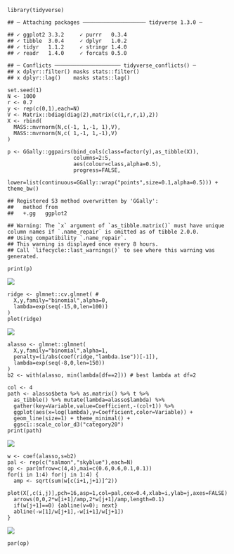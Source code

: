     library(tidyverse)

    ## ─ Attaching packages ──────────────────── tidyverse 1.3.0 ─

    ## ✓ ggplot2 3.3.2     ✓ purrr   0.3.4
    ## ✓ tibble  3.0.4     ✓ dplyr   1.0.2
    ## ✓ tidyr   1.1.2     ✓ stringr 1.4.0
    ## ✓ readr   1.4.0     ✓ forcats 0.5.0

    ## ─ Conflicts ───────────────────── tidyverse_conflicts() ─
    ## x dplyr::filter() masks stats::filter()
    ## x dplyr::lag()    masks stats::lag()

    set.seed(1)
    N <- 1000
    r <- 0.7
    y <- rep(c(0,1),each=N)
    V <- Matrix::bdiag(diag(2),matrix(c(1,r,r,1),2))
    X <- rbind(
      MASS::mvrnorm(N,c(-1, 1,-1, 1),V),
      MASS::mvrnorm(N,c( 1,-1, 1,-1),V)
    )

    p <- GGally::ggpairs(bind_cols(class=factor(y),as_tibble(X)),
                         columns=2:5,
                         aes(colour=class,alpha=0.5),
                         progress=FALSE,
                         lower=list(continuous=GGally::wrap("points",size=0.1,alpha=0.5))) + theme_bw()

    ## Registered S3 method overwritten by 'GGally':
    ##   method from   
    ##   +.gg   ggplot2

    ## Warning: The `x` argument of `as_tibble.matrix()` must have unique column names if `.name_repair` is omitted as of tibble 2.0.0.
    ## Using compatibility `.name_repair`.
    ## This warning is displayed once every 8 hours.
    ## Call `lifecycle::last_warnings()` to see where this warning was generated.

    print(p)

![](synthesized_1_files/figure-markdown_strict/GGally-1.png)

    ridge <- glmnet::cv.glmnet( # 
      X,y,family="binomial",alpha=0,
      lambda=exp(seq(-15,0,len=100))
    )
    plot(ridge) 

![](synthesized_1_files/figure-markdown_strict/fit-1.png)

    alasso <- glmnet::glmnet(
      X,y,family="binomial",alpha=1,
      penalty=(1/abs(coef(ridge,"lambda.1se"))[-1]),
      lambda=exp(seq(-8,0,len=150))
    )
    b2 <- with(alasso, min(lambda[df==2])) # best lambda at df=2

    col <- 4
    path <- alasso$beta %>% as.matrix() %>% t %>% 
      as_tibble() %>% mutate(lambda=alasso$lambda) %>% 
      gather(key=Variable,value=Coefficient,-(col+1)) %>%
      ggplot(aes(x=log(lambda),y=Coefficient,color=Variable)) + 
      geom_line(size=1) + theme_minimal() + 
      ggsci::scale_color_d3("category20")
    print(path)

![](synthesized_1_files/figure-markdown_strict/solution%20path-1.png)

    w <- coef(alasso,s=b2)
    pal <- rep(c("salmon","skyblue"),each=N)
    op <- par(mfrow=c(4,4),mai=c(0.6,0.6,0.1,0.1))
    for(i in 1:4) for(j in 1:4) {
      amp <- sqrt(sum(w[c(i+1,j+1)]^2))
      plot(X[,c(i,j)],pch=16,asp=1,col=pal,cex=0.4,xlab=i,ylab=j,axes=FALSE)
      arrows(0,0,2*w[i+1]/amp,2*w[j+1]/amp,length=0.1)
      if(w[j+1]==0) {abline(v=0); next}
      abline(-w[1]/w[j+1],-w[i+1]/w[j+1])
    }

![](synthesized_1_files/figure-markdown_strict/dbound-1.png)

    par(op)
